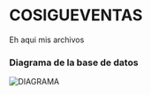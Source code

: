 # COSIGUEVENTAS
 Eh aqui mis archivos
### Diagrama de la base de datos

![DIAGRAMA](https://user-images.githubusercontent.com/90637444/162119878-aa460976-c19b-4fb1-9787-78e6217c9750.PNG)

